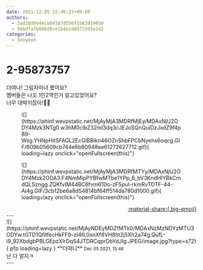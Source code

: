 ```yaml
---
date: 2021-12-05 15:46:23+09:00
authors:
  - 3ad2dd0944ce045d7d550f1b83919050
  - 56bdfafb606d9ce1b4ecdd572595e242
categories:
  - Seoyeon
---
```


# 2-95873757

<div class="post-container" markdown="1">
<div class="content-container md-sidebar__scrollwrap" markdown="1">

더여나! 그림자미녀 봤어요?<br>멤버들은 나꼬 1인2역인거 알고있었어요?<br>너무 대박이잖아!🐥🐼
<figure markdown="1">
![](https://phinf.wevpstatic.net/MjAyMjA3MDRfMjEy/MDAxNjU2ODY4Mzk3NTg0.w3hM0cIbZ32ml3dq3cJEJoSQnQuiDzJxdZ9f4pB9-Wsg.YHNpHitSFAGL2EcGlBBikn46OZnShbFPCbNyehs6oqcg.GIF/609b05609cb744e6b80948ee61272627712.gif){ loading=lazy onclick="openFullscreen(this)"}
</figure>

<figure markdown="1">
![](https://phinf.wevpstatic.net/MjAyMjA3MDRfMTYy/MDAxNjU2ODY4Mzk2ODA3.F4NmMipPYBfwMTbe1YPp_6_bV3KndHIYBkCmdQLSzngg.ZQKfvIM44BC6fvm610o-zF5puI-rkmRvTDTF-44-Ai4g.GIF/3cb12be6a8d54814bf64ff514da780d1000.gif){ loading=lazy onclick="openFullscreen(this)"}
</figure>


</div>
</div>

<div style="text-align: right;" markdown="1">
<a href="https://weverse.io/fromis9/fanpost/2-95873757" style="text-align: right;">:material-share:{.big-emoji}</a>
</div>
---

<div class="comments-container md-sidebar__scrollwrap" markdown="1">
<div class="comment" markdown="1">
<div class='id-container' markdown="1">
![](https://phinf.wevpstatic.net/MjAyNDEyMDZfMTk0/MDAxNzMzNDYzMTU3ODYw.tGTD1QfitfecHkFF9-zI4fL0xnXf8VH8ht2j5Xh2a74g.QufL-i9_92XbdgbPBLGEpzXIrDqS4JTDRCqprDbYdJIg.JPEG/image.jpg?type=s72){ pfp loading=lazy }
**<span class="artist">더여니</span>** <small>Dec 05 2021, 15:46</small><br>
</div>
<div class='comment-body' markdown="1">
난 다 알지ㅋ
</div>
</div>
</div>
---
